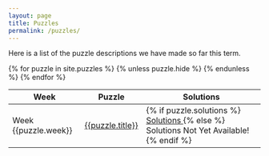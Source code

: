 ```yaml
---
layout: page
title: Puzzles
permalink: /puzzles/
---
```

Here is a list of the puzzle descriptions we have made so far this term.

<table>
<thead>
    <tr>
        <th>Week</th>
        <th>Puzzle</th>
        <th>Solutions</th>
    </tr>
</thead>
<tbody>
{% for puzzle in site.puzzles %}
    {% unless puzzle.hide %}
    <tr>
        <td>Week {{puzzle.week}}</td>
        <td><a href="{{puzzle.url | prepend: site.baseurl}}">
            {{puzzle.title}}
        </a></td>
        <td>
        {% if puzzle.solutions %}
            <a href="https://github.com/D-HAC/solutions/tree/master/{{puzzle.solutions}}">
                Solutions
            </a>
        {% else %}
            Solutions Not Yet Available!
        {% endif %}
        </td>
    </tr>
    {% endunless %}
{% endfor %}
</tbody>
</table>
